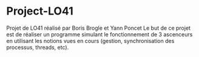 # Project-LO41

Projet de LO41 réalisé par Boris Brogle et Yann Poncet
Le but de ce projet est de réaliser un programme simulant le fonctionnement de 3 ascenceurs en utilisant les notions vues en cours (gestion, synchronisation des processus, threads, etc).

